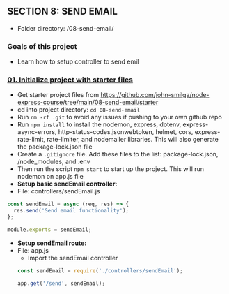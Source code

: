 ## SECTION 8: SEND EMAIL
- Folder directory: /08-send-email/

### Goals of this project
- Learn how to setup controller to send emil

### [01. Initialize project with starter files]()
- Get starter project files from https://github.com/john-smilga/node-express-course/tree/main/08-send-email/starter
- cd into project directory: `cd 08-send-email`
- Run `rm -rf .git` to avoid any issues if pushing to your own github repo
- Run `npm install` to install the nodemon, express, dotenv, express-async-errors, http-status-codes,jsonwebtoken, helmet, cors, express-rate-limit, rate-limiter, and nodemailer libraries. This will also generate the package-lock.json file
- Create a `.gitignore` file. Add these files to the list: package-lock.json, /node_modules, and .env
- Then run the script `npm start` to start up the project. This will run nodemon on app.js file
- **Setup basic sendEmail controller:**
-  File: controllers/sendEmail.js
  ```js
  const sendEmail = async (req, res) => {
    res.send('Send email functionality');
  };

  module.exports = sendEmail;
  ```
- **Setup sendEmail route:**
- File: app.js
  - Import the sendEmail controller
  ```js
  const sendEmail = require('./controllers/sendEmail');

  app.get('/send', sendEmail);
  ```
